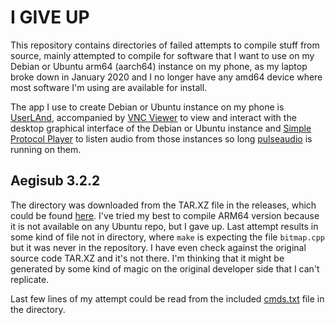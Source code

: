 # I GIVE UP
This repository contains directories of failed attempts to compile stuff from source, mainly attempted to compile for software that I want to use on my Debian or Ubuntu arm64 (aarch64) instance on my phone, as my laptop broke down in January 2020 and I no longer have any amd64 device where most software I'm using are available for install.

The app I use to create Debian or Ubuntu instance on my phone is [UserLAnd](https://userland.tech/), accompanied by [VNC Viewer](https://www.realvnc.com/en/connect/download/viewer/) to view and interact with the desktop graphical interface of the Debian or Ubuntu instance and [Simple Protocol Player](https://kaytat.com/?page_id=301) to listen audio from those instances so long [pulseaudio](https://www.freedesktop.org/wiki/Software/PulseAudio/) is running on them.

## Aegisub 3.2.2
The directory was downloaded from the TAR.XZ file in the releases, which could be found [here](https://github.com/Aegisub/Aegisub/releases/tag/v3.2.2). I've tried my best to compile ARM64 version because it is not available on any Ubuntu repo, but I gave up. Last attempt results in some kind of file not in directory, where `make` is expecting the file `bitmap.cpp` but it was never in the repository. I have even check against the original source code TAR.XZ and it's not there. I'm thinking that it might be generated by some kind of magic on the original developer side that I can't replicate.

Last few lines of my attempt could be read from the included [cmds.txt](aegisub-3.2.2/cmds.txt) file in the directory.